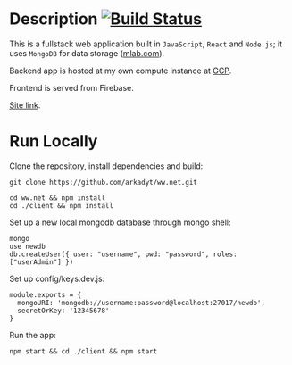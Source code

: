 # Description [![Build Status](https://travis-ci.org/arkadyt/ww.net.svg?branch=master)](https://travis-ci.org/arkadyt/ww.net)

This is a fullstack web application built in `JavaScript`, `React` and `Node.js`; it uses `MongoDB` for data storage ([mlab.com](https://mlab.com)).

Backend app is hosted at my own compute instance at [GCP](https://cloud.google.com).

Frontend is served from Firebase.

[Site link](https://socnet.arkadyt.com).

# Run Locally
Clone the repository, install dependencies and build:
```
git clone https://github.com/arkadyt/ww.net.git

cd ww.net && npm install
cd ./client && npm install
```

Set up a new local mongodb database through mongo shell:
```
mongo
use newdb
db.createUser({ user: "username", pwd: "password", roles: ["userAdmin"] })
```

Set up config/keys.dev.js:
```
module.exports = {
  mongoURI: 'mongodb://username:password@localhost:27017/newdb',
  secretOrKey: '12345678'
}
```

Run the app:
```
npm start && cd ./client && npm start
```
